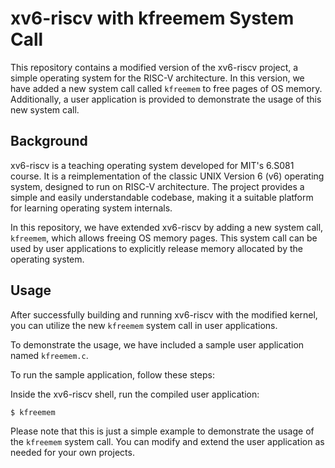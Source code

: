# xv6-riscv with kfreemem System Call

This repository contains a modified version of the xv6-riscv project, a simple operating system for the RISC-V architecture. In this version, we have added a new system call called `kfreemem` to free pages of OS memory. Additionally, a user application is provided to demonstrate the usage of this new system call.


## Background

xv6-riscv is a teaching operating system developed for MIT's 6.S081 course. It is a reimplementation of the classic UNIX Version 6 (v6) operating system, designed to run on RISC-V architecture. The project provides a simple and easily understandable codebase, making it a suitable platform for learning operating system internals.

In this repository, we have extended xv6-riscv by adding a new system call, `kfreemem`, which allows freeing OS memory pages. This system call can be used by user applications to explicitly release memory allocated by the operating system.


## Usage

After successfully building and running xv6-riscv with the modified kernel, you can utilize the new `kfreemem` system call in user applications.

To demonstrate the usage, we have included a sample user application named `kfreemem.c`.

To run the sample application, follow these steps:

Inside the xv6-riscv shell, run the compiled user application:

   ```bash
   $ kfreemem
   ```

Please note that this is just a simple example to demonstrate the usage of the `kfreemem` system call. You can modify and extend the user application as needed for your own projects.
